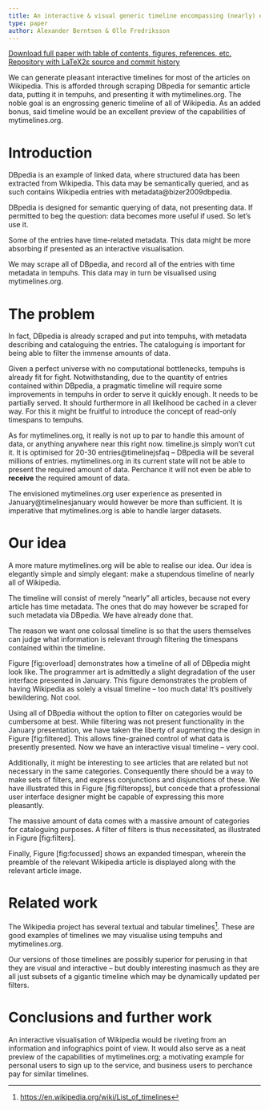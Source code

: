 ```yaml
---
title: An interactive & visual generic timeline encompassing (nearly) every Wikipedia article
type: paper
author: Alexander Berntsen & Olle Fredriksson
---
```

[Download full paper with table of contents, figures, references, etc.](/papers/2015-04-11-visual-wikipedia-timeline.pdf)  
[Repository with LaTeX2ε source and commit history](https://github.com/plaimi/visual-wikipedia-timeline)

We can generate pleasant interactive timelines for most of the articles
on Wikipedia. This is afforded through scraping DBpedia for semantic
article data, putting it in tempuhs, and presenting it with
mytimelines.org. The noble goal is an engrossing generic timeline of all
of Wikipedia. As an added bonus, said timeline would be an excellent
preview of the capabilities of mytimelines.org.

Introduction
============

DBpedia is an example of linked data, where structured data has been
extracted from Wikipedia. This data may be semantically queried, and as
such contains Wikipedia entries with metadata@bizer2009dbpedia.

DBpedia is designed for semantic querying of data, not presenting data.
If permitted to beg the question: data becomes more useful if used. So
let’s use it.

Some of the entries have time-related metadata. This data might be more
absorbing if presented as an interactive visualisation.

We may scrape all of DBpedia, and record all of the entries with time
metadata in tempuhs. This data may in turn be visualised using
mytimelines.org.

The problem
===========

In fact, DBpedia is already scraped and put into tempuhs, with metadata
describing and cataloguing the entries. The cataloguing is important for
being able to filter the immense amounts of data.

Given a perfect universe with no computational bottlenecks, tempuhs is
already fit for fight. Notwithstanding, due to the quantity of entries
contained within DBpedia, a pragmatic timeline will require some
improvements in tempuhs in order to serve it quickly enough. It needs to
be partially served. It should furthermore in all likelihood be cached
in a clever way. For this it might be fruitful to introduce the concept
of read-only timespans to tempuhs.

As for mytimelines.org, it really is not up to par to handle this amount
of data, or anything anywhere near this right now. timeline.js simply
won’t cut it. It is optimised for 20-30 entries@timelinejsfaq – DBpedia
will be several millions of entries. mytimelines.org in its current
state will not be able to present the required amount of data. Perchance
it will not even be able to **receive** the required amount of data.

The envisioned mytimelines.org user experience as presented in
January@timelinesjanuary would however be more than sufficient. It is
imperative that mytimelines.org is able to handle larger datasets.

Our idea
========

A more mature mytimelines.org will be able to realise our idea. Our idea
is elegantly simple and simply elegant: make a stupendous timeline of
nearly all of Wikipedia.

The timeline will consist of merely “nearly” all articles, because not
every article has time metadata. The ones that do may however be scraped
for such metadata via DBpedia. We have already done that.

The reason we want one colossal timeline is so that the users themselves
can judge what information is relevant through filtering the timespans
contained within the timeline.

Figure [fig:overload] demonstrates how a timeline of all of DBpedia
might look like. The programmer art is admittedly a slight degradation
of the user interface presented in January. This figure demonstrates the
problem of having Wikipedia as solely a visual timeline – too much data!
It’s positively bewildering. Not cool.

Using all of DBpedia without the option to filter on categories would be
cumbersome at best. While filtering was not present functionality in the
January presentation, we have taken the liberty of augmenting the design
in Figure [fig:filtered]. This allows fine-grained control of what data
is presently presented. Now we have an interactive visual timeline –
very cool.

Additionally, it might be interesting to see articles that are related
but not necessary in the same categories. Consequently there should be a
way to make sets of filters, and express conjunctions and disjunctions
of these. We have illustrated this in Figure [fig:filteropss], but
concede that a professional user interface designer might be capable of
expressing this more pleasantly.

The massive amount of data comes with a massive amount of categories for
cataloguing purposes. A filter of filters is thus necessitated, as
illustrated in Figure [fig:filters].

Finally, Figure [fig:focussed] shows an expanded timespan, wherein the
preamble of the relevant Wikipedia article is displayed along with the
relevant article image.

Related work
============

The Wikipedia project has several textual and tabular timelines[^1].
These are good examples of timelines we may visualise using tempuhs and
mytimelines.org.

Our versions of those timelines are possibly superior for perusing in
that they are visual and interactive – but doubly interesting inasmuch
as they are all just subsets of a gigantic timeline which may be
dynamically updated per filters.

Conclusions and further work
============================

An interactive visualisation of Wikipedia would be riveting from an
information and infographics point of view. It would also serve as a
neat preview of the capabilities of mytimelines.org; a motivating
example for personal users to sign up to the service, and business users
to perchance pay for similar timelines.

[^1]: <https://en.wikipedia.org/wiki/List_of_timelines>
